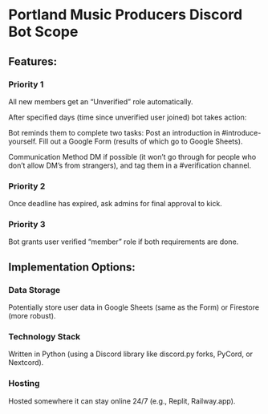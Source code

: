 # Portland Music Producers Discord Bot Scope
## Features:
### Priority 1
All new members get an “Unverified” role automatically.

After specified days (time since unverified user joined) bot takes action:

Bot reminds them to complete two tasks:
Post an introduction in #introduce-yourself.
Fill out a Google Form (results of which go to Google Sheets).

Communication Method
DM if possible (it won’t go through for people who don’t allow DM’s from strangers), and tag them in a #verification channel.

### Priority 2
Once deadline has expired, ask admins for final approval to kick.

### Priority 3
Bot grants user verified “member” role if both requirements are done.

## Implementation Options:
### Data Storage
Potentially store user data in Google Sheets (same as the Form) or Firestore (more robust).
### Technology Stack
Written in Python (using a Discord library like discord.py forks, PyCord, or Nextcord).
### Hosting
Hosted somewhere it can stay online 24/7 (e.g., Replit, Railway.app).

